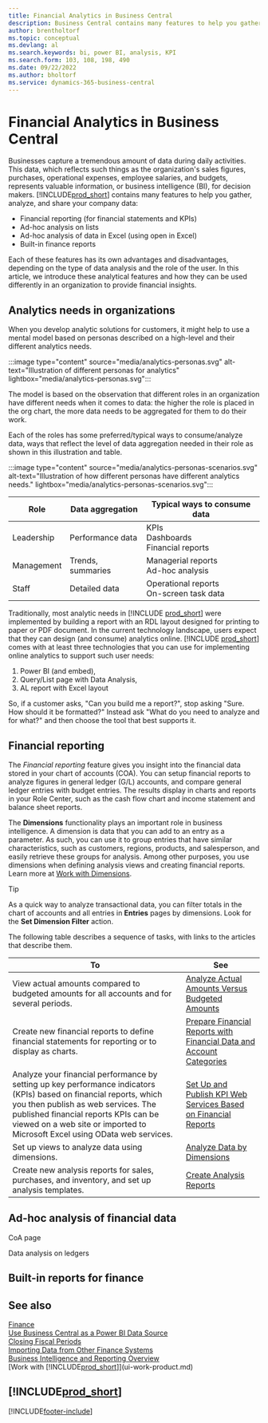 ```yaml
---
title: Financial Analytics in Business Central
description: Business Central contains many features to help you gather, analyze, and share valuable company data for business intelligence and decision-making.
author: brentholtorf
ms.topic: conceptual
ms.devlang: al
ms.search.keywords: bi, power BI, analysis, KPI
ms.search.form: 103, 108, 198, 490
ms.date: 09/22/2022
ms.author: bholtorf
ms.service: dynamics-365-business-central
---
```


# Financial Analytics in Business Central

Businesses capture a tremendous amount of data during daily activities. This data, which reflects such things as the organization's sales figures, purchases, operational expenses, employee salaries, and budgets, represents valuable information, or business intelligence (BI), for decision makers. [!INCLUDE[prod_short](includes/prod_short.md)] contains many features to help you gather, analyze, and share your company data:

- Financial reporting (for financial statements and KPIs)
- Ad-hoc analysis on lists
- Ad-hoc analysis of data in Excel (using open in Excel)
- Built-in finance reports

Each of these features has its own advantages and disadvantages, depending on the type of data analysis and the role of the user. In this article, we introduce these analytical features and how they can be used differently in an organization to provide financial insights.

## Analytics needs in organizations

When you develop analytic solutions for customers, it might help to use a mental model based on  personas described on a high-level and their different analytics needs.

:::image type="content" source="media/analytics-personas.svg" alt-text="Illustration of different personas for analytics" lightbox="media/analytics-personas.svg":::

The model is based on the observation that different roles in an organization have different needs when it comes to data: the higher the role is placed in the org chart, the more data needs to be aggregated for them to do their work. 

Each of the roles has some preferred/typical ways to consume/analyze data, ways that reflect the level of data aggregation needed in their role as shown in this illustration and table.

:::image type="content" source="media/analytics-personas-scenarios.svg" alt-text="Illustration of how different personas have different analytics needs." lightbox="media/analytics-personas-scenarios.svg":::

| Role     | Data aggregation  | Typical ways to consume data                | 
|----------|-------------------| --------------------------------------------|
|Leadership| Performance data  | KPIs <br> Dashboards <br> Financial reports |
|Management| Trends, summaries | Managerial reports <br> Ad-hoc analysis     | 
|Staff     | Detailed data     | Operational reports <br> On-screen task data|

Traditionally, most analytic needs in [!INCLUDE [prod_short](includes/prod_short.md)] were implemented by building a report with an RDL layout designed for printing to paper or PDF document. In the current technology landscape, users expect that they can design (and consume) analytics online. [!INCLUDE [prod_short](includes/prod_short.md)] comes with at least three technologies that you can use for implementing online analytics to support such user needs:

1. Power BI (and embed), 
1. Query/List page with Data Analysis,
1. AL report with Excel layout

So, if a customer asks, "Can you build me a report?", stop asking "Sure. How should it be formatted?"
Instead ask "What do you need to analyze and for what?" and then choose the tool that best supports it.

## Financial reporting

The *Financial reporting* feature gives you insight into the financial data stored in your chart of accounts (COA). You can setup financial reports to analyze figures in general ledger (G/L) accounts, and compare general ledger entries with budget entries. The results display in charts and reports in your Role Center, such as the cash flow chart and income statement and balance sheet reports.

The **Dimensions** functionality plays an important role in business intelligence. A dimension is data that you can add to an entry as a parameter. As such, you can use it to group entries that have similar characteristics, such as customers, regions, products, and salesperson, and easily retrieve these groups for analysis. Among other purposes, you use dimensions when defining analysis views and creating financial reports. Learn more at [Work with Dimensions](finance-dimensions.md).

> [!TIP]
> As a quick way to analyze transactional data, you can filter totals in the chart of accounts and all entries in **Entries** pages by dimensions. Look for the **Set Dimension Filter** action.  

The following table describes a sequence of tasks, with links to the articles that describe them.  

| To | See |
| --- | --- |
|View actual amounts compared to budgeted amounts for all accounts and for several periods.|[Analyze Actual Amounts Versus Budgeted Amounts](bi-how-analyze-actual-versus-budget.md)|
|Create new financial reports to define financial statements for reporting or to display as charts.|[Prepare Financial Reports with Financial Data and Account Categories](bi-how-work-account-schedule.md)|
|Analyze your financial performance by setting up key performance indicators (KPIs) based on financial reports, which you then publish as web services. The published financial reports KPIs can be viewed on a web site or imported to Microsoft Excel using OData web services.|[Set Up and Publish KPI Web Services Based on Financial Reports](bi-how-to-set-up-and-publish-kpi-web-services-based-on-account-schedules.md)|
|Set up views to analyze data using dimensions.|[Analyze Data by Dimensions](bi-how-analyze-data-dimension.md)|
|Create new analysis reports for sales, purchases, and inventory, and set up analysis templates.|[Create Analysis Reports](bi-how-create-analysis-views-reports.md)|

## Ad-hoc analysis of financial data

CoA page

Data analysis on ledgers


## Built-in reports for finance



## See also

[Finance](finance.md)  
[Use Business Central as a Power BI Data Source](across-how-use-financials-data-source-powerbi.md)  
[Closing Fiscal Periods](year-close-years-periods.md)  
[Importing Data from Other Finance Systems](across-import-data-configuration-packages.md)  
[Business Intelligence and Reporting Overview](reports-bi-reporting.md)  
[Work with [!INCLUDE[prod_short](includes/prod_short.md)]](ui-work-product.md)  

## [!INCLUDE[prod_short](includes/free_trial_md.md)]  

[!INCLUDE[footer-include](includes/footer-banner.md)]
